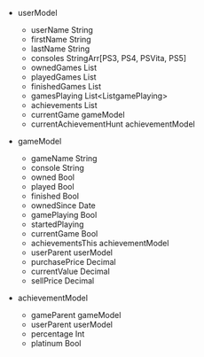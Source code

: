 * userModel
    * userName String
    * firstName String
    * lastName String
    * consoles StringArr[PS3, PS4, PSVita, PS5]  
    * ownedGames List<gameModel>
    * playedGames List <gameModel>
    * finishedGames List <gameModel>
    * gamesPlaying List<List<gameModel>gamePlaying> 
    * achievements List<achievementModel>
    * currentGame gameModel
    * currentAchievementHunt achievementModel
    
* gameModel
    * gameName String
    * console String
    * owned Bool
    * played Bool
    * finished Bool
    * ownedSince Date
    * gamePlaying Bool
    * startedPlaying
    * currentGame Bool
    * achievementsThis achievementModel
    * userParent userModel
    * purchasePrice Decimal
    * currentValue Decimal
    * sellPrice Decimal
    
* achievementModel
    * gameParent gameModel
    * userParent userModel
    * percentage Int
    * platinum Bool
    
    
    